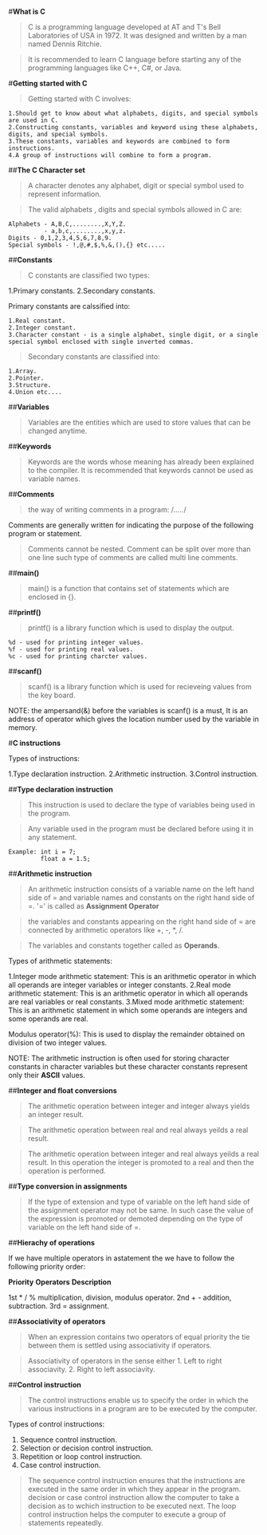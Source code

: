 #**What is C**

> C is a programming language developed at AT and T's Bell Laboratories of USA in 1972. It was designed and written by a man named Dennis Ritchie.

> It is recommended to learn C language before starting any of the programming languages like C++, C#, or Java.

#**Getting started with C**

> Getting started with C involves:

```
1.Should get to know about what alphabets, digits, and special symbols are used in C.
2.Constructing constants, variables and keyword using these alphabets, digits, and special symbols.
3.These constants, variables and keywords are combined to form instructions.
4.A group of instructions will combine to form a program.
```


##**The C Character set**

> A character denotes any alphabet, digit or special symbol used to represent information.

> The valid alphabets , digits and special symbols allowed in C are:

```
Alphabets - A,B,C,........,X,Y,Z.
          - a,b,c,........,x,y,z.
Digits - 0,1,2,3,4,5,6,7,8,9.
Special symbols - !,@,#,$,%,&,(),{} etc.....
```

##**Constants**

> C constants are classified two types:

1.Primary constants.
2.Secondary constants.

Primary constants are calssified into:

```
1.Real constant.
2.Integer constant.
3.Character constant - is a single alphabet, single digit, or a single special symbol enclosed with single inverted commas.
```

> Secondary constants are classified into:

```
1.Array.
2.Pointer.
3.Structure.
4.Union etc....
```

##**Variables**

> Variables are the entities which are used to store values that can be changed anytime.

##**Keywords**

> Keywords are the words whose meaning has already been explained to the compiler.
> It is recommended that keywords cannot be used as variable names. 

##**Comments**

> the way of writing comments in a program:
/*.....*/

Comments are generally written for indicating the purpose of the following program or statement.

> Comments cannot be nested.
> Comment can be split over more than one line such type of comments are called multi line comments.

##**main()**

> main() is a function that contains set of statements which are enclosed in {}.

##**printf()**

> printf() is a library function which is used to display the output.
```
%d - used for printing integer values.
%f - used for printing real values.
%c - used for printing charcter values.
```

##**scanf()**

> scanf() is a library function which is used for recieveing values from the key board.

NOTE: the ampersand(&) before the variables is scanf() is a must, It is an address of operator which gives the location number used by the variable in memory. 

#**C instructions**

Types of instructions:

1.Type declaration instruction.
2.Arithmetic instruction.
3.Control instruction.

##**Type declaration instruction**

> This instruction is used to declare the type of variables being used in the program.

> Any variable used in the program must be declared before using it in any statement.
```
Example: int i = 7;
         float a = 1.5;
```

##**Arithmetic instruction**

> An arithmetic instruction consists of a variable name on the left hand side of = and variable names and constants on the right hand side of =.
> '=' is called as **Assignment Operator**

> the variables and constants appearing on the right hand side of = are connected by arithmetic operators like +, -, *, /.

> The variables and constants together called as **Operands**.

Types of arithmetic statements:

1.Integer mode arithmetic statement: This is an arithmetic operator in which all operands are integer variables or integer constants.
2.Real mode arithmetic statement: This is an arithmetic operator in which all operands are real variables or real constants.
3.Mixed mode arithmetic statement: This is an arithmetic statement in which some operands are integers and some operands are real.

Modulus operator(%): This is used to display the remainder obtained on division of two integer values.

NOTE: The arithmetic instruction is often used for storing character constants in character variables but these character constants represent only their **ASCII** values.

##**Integer and float conversions**

> The arithmetic operation between integer and integer always yields an integer result.

> The arithmetic operation between real and real always yeilds a real result.

> The arithmetic operation between integer and real always yeilds a real result. In this operation the integer is promoted to a real and then the operation is performed.

##**Type conversion in assignments**

> If the type of extension and type of variable on the left hand side of the assignment operator may not be same. In such case the value of the expression is promoted or
  demoted depending on the type of variable on the left hand side of =.
  
##**Hierachy of operations**

If we have multiple operators in astatement the we have to follow the following priority order:

**Priority**   **Operators**   **Description**
  
   1st            * / %          multiplication, division, modulus operator.
   2nd            + -            addition, subtraction.
   3rd            =              assignment.
   
##**Associativity of operators**

> When an expression contains two operators of equal priority the tie between them is settled using associativity if operators.

> Associativity of operators in the sense either 1. Left to right associavity.
                                                 2. Right to left associavity.
                                                 
##**Control instruction**

> The control instructions enable us to specify the order in which the various instructions in a program are to be executed by the computer.

Types of control instructions:
1. Sequence control instruction.
2. Selection or decision control instruction.
3. Repetition or loop control instruction.
4. Case control instruction.

> The sequence control instruction ensures that the instructions are executed in the same order in which they appear in the program.
> decision or case control instruction allow the computer to take a decision as to wchich instruction to be executed next.
> The loop control instruction helps the computer to execute a group of statements repeatedly.
        
